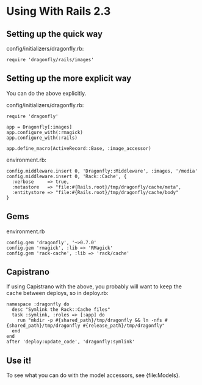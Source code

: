 Using With Rails 2.3
====================

Setting up the quick way
------------------------
config/initializers/dragonfly.rb:

    require 'dragonfly/rails/images'

Setting up the more explicit way
--------------------------------
You can do the above explicitly.

config/initializers/dragonfly.rb:

    require 'dragonfly'

    app = Dragonfly[:images]
    app.configure_with(:rmagick)
    app.configure_with(:rails)

    app.define_macro(ActiveRecord::Base, :image_accessor)

environment.rb:

    config.middleware.insert 0, 'Dragonfly::Middleware', :images, '/media'
    config.middleware.insert 0, 'Rack::Cache', {
      :verbose     => true,
      :metastore   => "file:#{Rails.root}/tmp/dragonfly/cache/meta",
      :entitystore => "file:#{Rails.root}/tmp/dragonfly/cache/body"
    }

Gems
----
environment.rb

    config.gem 'dragonfly', '~>0.7.0'
    config.gem 'rmagick', :lib => 'RMagick'
    config.gem 'rack-cache', :lib => 'rack/cache'

Capistrano
----------
If using Capistrano with the above, you probably will want to keep the cache between deploys, so in deploy.rb:

    namespace :dragonfly do
      desc "Symlink the Rack::Cache files"
      task :symlink, :roles => [:app] do
        run "mkdir -p #{shared_path}/tmp/dragonfly && ln -nfs #{shared_path}/tmp/dragonfly #{release_path}/tmp/dragonfly"
      end
    end
    after 'deploy:update_code', 'dragonfly:symlink'

Use it!
-------

To see what you can do with the model accessors, see {file:Models}.
